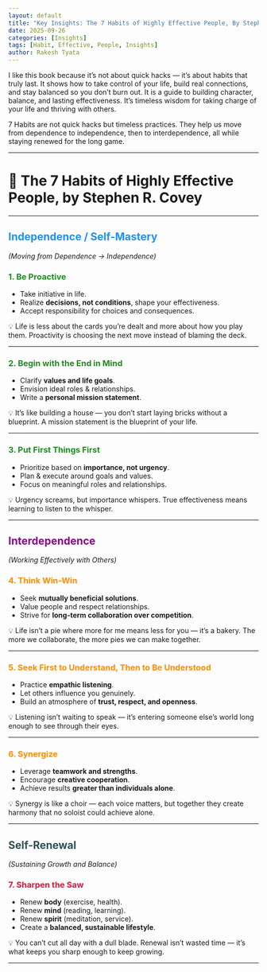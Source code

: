 ```yaml
---
layout: default
title: "Key Insights: The 7 Habits of Highly Effective People, By Stephen R. Covey!"
date: 2025-09-26
categories: [Insights]
tags: [Habit, Effective, People, Insights]
author: Rakesh Tyata
---
```


I like this book because it’s not about quick hacks — it’s about habits that truly last. It shows how to take control of your life, build real connections, and stay balanced so you don’t burn out. It is a guide to building character, balance, and lasting effectiveness. It’s timeless wisdom for taking charge of your life and thriving with others.

7 Habits are not quick hacks but timeless practices. They help us move from dependence to independence, then to interdependence, all while staying renewed for the long game.

---

# 🌟 The 7 Habits of Highly Effective People, by Stephen R. Covey

---

## <span style="color:#1E90FF">Independence / Self-Mastery</span>

_(Moving from Dependence → Independence)_

### <span style="color:#228B22">1. Be Proactive</span>

- Take initiative in life.
- Realize **decisions, not conditions**, shape your effectiveness.
- Accept responsibility for choices and consequences.

💡 Life is less about the cards you’re dealt and more about how you play them. Proactivity is choosing the next move instead of blaming the deck.

---

### <span style="color:#228B22">2. Begin with the End in Mind</span>

- Clarify **values and life goals**.
- Envision ideal roles & relationships.
- Write a **personal mission statement**.

💡 It’s like building a house — you don’t start laying bricks without a blueprint. A mission statement is the blueprint of your life.

---

### <span style="color:#228B22">3. Put First Things First</span>

- Prioritize based on **importance, not urgency**.
- Plan & execute around goals and values.
- Focus on meaningful roles and relationships.

💡 Urgency screams, but importance whispers. True effectiveness means learning to listen to the whisper.

---

## <span style="color:#8B008B">Interdependence</span>

_(Working Effectively with Others)_

### <span style="color:#FF8C00">4. Think Win-Win</span>

- Seek **mutually beneficial solutions**.
- Value people and respect relationships.
- Strive for **long-term collaboration over competition**.

💡 Life isn’t a pie where more for me means less for you — it’s a bakery. The more we collaborate, the more pies we can make together.

---

### <span style="color:#FF8C00">5. Seek First to Understand, Then to Be Understood</span>

- Practice **empathic listening**.
- Let others influence you genuinely.
- Build an atmosphere of **trust, respect, and openness**.

💡 Listening isn’t waiting to speak — it’s entering someone else’s world long enough to see through their eyes.

---

### <span style="color:#FF8C00">6. Synergize</span>

- Leverage **teamwork and strengths**.
- Encourage **creative cooperation**.
- Achieve results **greater than individuals alone**.

💡 Synergy is like a choir — each voice matters, but together they create harmony that no soloist could achieve alone.

---

## <span style="color:#2F4F4F">Self-Renewal</span>

_(Sustaining Growth and Balance)_

### <span style="color:#DC143C">7. Sharpen the Saw</span>

- Renew **body** (exercise, health).
- Renew **mind** (reading, learning).
- Renew **spirit** (meditation, service).
- Create a **balanced, sustainable lifestyle**.

💡 You can’t cut all day with a dull blade. Renewal isn’t wasted time — it’s what keeps you sharp enough to keep growing.

---
